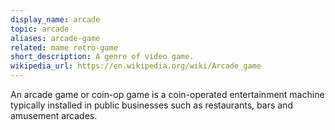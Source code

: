 ```yaml
---
display_name: arcade
topic: arcade
aliases: arcade-game
related: mame retro-game
short_description: A genre of video game.
wikipedia_url: https://en.wikipedia.org/wiki/Arcade_game
---
```

An arcade game or coin-op game is a coin-operated entertainment machine typically installed in public businesses such as restaurants, bars and amusement arcades.